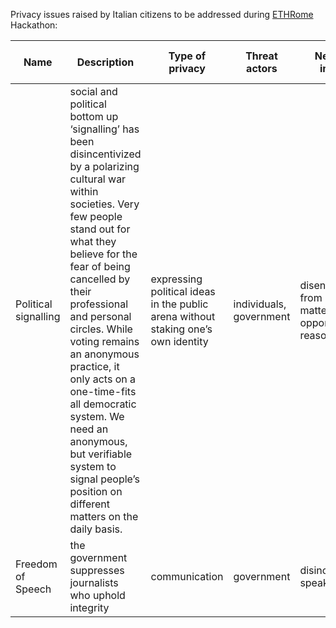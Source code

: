 Privacy issues raised by Italian citizens to be addressed during [ETHRome](www.ethrome.org) Hackathon:

| Name  | Description | Type of privacy | Threat actors | Negative impact | Link to Proof |
| ------------- | ------------- |------------- |------------- | ------------- | ------------- | 
| Political signalling | social and political bottom up ‘signalling’ has been disincentivized by a polarizing cultural war within societies. Very few people stand out for what they believe for the fear of being cancelled by their professional and personal circles. While voting remains an anonymous practice, it only acts on a one-time-fits all  democratic system. We need an anonymous, but verifiable system to signal people’s position on different matters on the daily basis. | expressing political ideas in the public arena without staking one’s own identity | individuals, government | disengagement from political matters for opportunistic reasons | - |
| Freedom of Speech | the government suppresses journalists who uphold integrity | communication | government | disincentive to speak the truth | [1](https://www.euractiv.com/section/politics/news/journalists-urge-brussels-to-safeguard-italys-media-freedom/), [2](https://www.balcanicaucaso.org/eng/Areas/Italy/Silencing-Voices-in-Italy-The-Erosion-of-Media-Freedom-229434), [3](https://www.mapmf.org/alert/31977?f.from=2022-10-22&f.country=Italy) |
